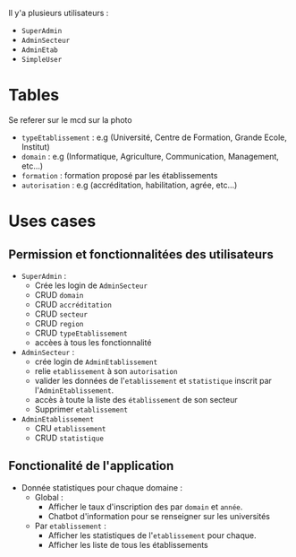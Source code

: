 Il y'a plusieurs utilisateurs :

- `SuperAdmin`
- `AdminSecteur`
- `AdminEtab`
- `SimpleUser`

# Tables

Se referer sur le mcd sur la photo

- `typeEtablissement` : e.g (Université, Centre de Formation, Grande Ecole, Institut)
- `domain` : e.g (Informatique, Agriculture, Communication, Management, etc...)
- `formation` : formation proposé par les établissements
- `autorisation` : e.g (accréditation, habilitation, agrée, etc...)

# Uses cases

## Permission et fonctionnalitées des utilisateurs

- `SuperAdmin` :
  - Crée les login de `AdminSecteur`
  - CRUD `domain`
  - CRUD `accréditation`
  - CRUD `secteur`
  - CRUD `region`
  - CRUD `typeEtablissement`
  - accèes à tous les fonctionnalité
- `AdminSecteur` :
  - crée login de `AdminEtablissement`
  - relie `etablissement` à son `autorisation`
  - valider les données de l'`etablissement` et `statistique` inscrit par l'`AdminEtablissement`.
  - accès à toute la liste des `établissement` de son secteur
  - Supprimer `etablissement`
- `AdminEtablissement`
  - CRU `etablissement`
  - CRUD `statistique`

## Fonctionalité de l'application

- Donnée statistiques pour chaque domaine :
  - Global :
    - Afficher le taux d'inscription des par `domain` et `année`.
    - Chatbot d'information pour se renseigner sur les universités
  - Par `etablissement` :
    - Afficher les statistiques de l'`etablissement` pour chaque.
    - Afficher les liste de tous les établissements
